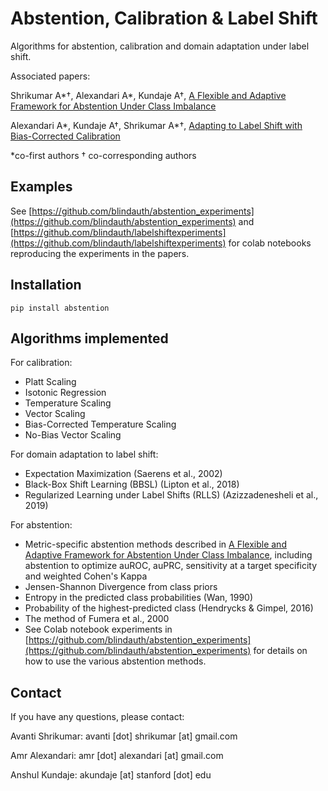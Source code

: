 # Abstention, Calibration & Label Shift

Algorithms for abstention, calibration and domain adaptation under label shift. 

Associated papers:

Shrikumar A\*&dagger;, Alexandari A\*, Kundaje A&dagger;, [A Flexible and Adaptive Framework for Abstention Under Class Imbalance](https://arxiv.org/abs/1802.07024)

Alexandari A\*, Kundaje A&dagger;, Shrikumar A\*&dagger;, [Adapting to Label Shift with Bias-Corrected Calibration](https://arxiv.org/abs/1901.06852)

*co-first authors
&dagger; co-corresponding authors

## Examples

See [https://github.com/blindauth/abstention_experiments](https://github.com/blindauth/abstention_experiments) and [https://github.com/blindauth/labelshiftexperiments](https://github.com/blindauth/labelshiftexperiments) for colab notebooks reproducing the experiments in the papers. 

## Installation

```
pip install abstention
```

## Algorithms implemented

For calibration:
- Platt Scaling
- Isotonic Regression
- Temperature Scaling
- Vector Scaling
- Bias-Corrected Temperature Scaling
- No-Bias Vector Scaling

For domain adaptation to label shift:
- Expectation Maximization (Saerens et al., 2002)
- Black-Box Shift Learning (BBSL) (Lipton et al., 2018)
- Regularized Learning under Label Shifts (RLLS) (Azizzadenesheli et al., 2019)

For abstention:
- Metric-specific abstention methods described in [A Flexible and Adaptive Framework for Abstention Under Class Imbalance](https://arxiv.org/abs/1802.07024), including abstention to optimize auROC, auPRC, sensitivity at a target specificity and weighted Cohen's Kappa
- Jensen-Shannon Divergence from class priors
- Entropy in the predicted class probabilities (Wan, 1990)
- Probability of the highest-predicted class (Hendrycks \& Gimpel, 2016)
- The method of Fumera et al., 2000
- See Colab notebook experiments in [https://github.com/blindauth/abstention_experiments](https://github.com/blindauth/abstention_experiments) for details on how to use the various abstention methods.

## Contact

If you have any questions, please contact:

Avanti Shrikumar: avanti [dot] shrikumar [at] gmail.com

Amr Alexandari: amr [dot] alexandari [at] gmail.com

Anshul Kundaje: akundaje [at] stanford [dot] edu

